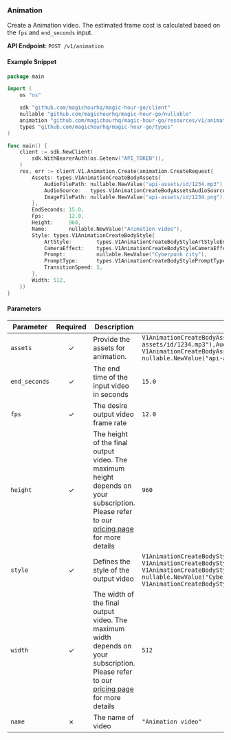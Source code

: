 
### Animation <a name="create"></a>

Create a Animation video. The estimated frame cost is calculated based on the `fps` and `end_seconds` input.

**API Endpoint**: `POST /v1/animation`

#### Example Snippet

```go
package main

import (
	os "os"

	sdk "github.com/magichourhq/magic-hour-go/client"
	nullable "github.com/magichourhq/magic-hour-go/nullable"
	animation "github.com/magichourhq/magic-hour-go/resources/v1/animation"
	types "github.com/magichourhq/magic-hour-go/types"
)

func main() {
	client := sdk.NewClient(
		sdk.WithBearerAuth(os.Getenv("API_TOKEN")),
	)
	res, err := client.V1.Animation.Create(animation.CreateRequest{
		Assets: types.V1AnimationCreateBodyAssets{
			AudioFilePath: nullable.NewValue("api-assets/id/1234.mp3"),
			AudioSource:   types.V1AnimationCreateBodyAssetsAudioSourceEnumFile,
			ImageFilePath: nullable.NewValue("api-assets/id/1234.png"),
		},
		EndSeconds: 15.0,
		Fps:        12.0,
		Height:     960,
		Name:       nullable.NewValue("Animation video"),
		Style: types.V1AnimationCreateBodyStyle{
			ArtStyle:        types.V1AnimationCreateBodyStyleArtStyleEnumPainterlyIllustration,
			CameraEffect:    types.V1AnimationCreateBodyStyleCameraEffectEnumAccelerate,
			Prompt:          nullable.NewValue("Cyberpunk city"),
			PromptType:      types.V1AnimationCreateBodyStylePromptTypeEnumAiChoose,
			TransitionSpeed: 5,
		},
		Width: 512,
	})
}

```

#### Parameters

| Parameter | Required | Description | Example |
|-----------|:--------:|-------------|--------|
| `assets` | ✓ | Provide the assets for animation. | `V1AnimationCreateBodyAssets {AudioFilePath: nullable.NewValue("api-assets/id/1234.mp3"),AudioSource: V1AnimationCreateBodyAssetsAudioSourceEnumFile,ImageFilePath: nullable.NewValue("api-assets/id/1234.png"),}` |
| `end_seconds` | ✓ | The end time of the input video in seconds | `15.0` |
| `fps` | ✓ | The desire output video frame rate | `12.0` |
| `height` | ✓ | The height of the final output video. The maximum height depends on your subscription. Please refer to our [pricing page](https://magichour.ai/pricing) for more details | `960` |
| `style` | ✓ | Defines the style of the output video | `V1AnimationCreateBodyStyle {ArtStyle: V1AnimationCreateBodyStyleArtStyleEnumPainterlyIllustration,CameraEffect: V1AnimationCreateBodyStyleCameraEffectEnumAccelerate,Prompt: nullable.NewValue("Cyberpunk city"),PromptType: V1AnimationCreateBodyStylePromptTypeEnumAiChoose,TransitionSpeed: 5,}` |
| `width` | ✓ | The width of the final output video. The maximum width depends on your subscription. Please refer to our [pricing page](https://magichour.ai/pricing) for more details | `512` |
| `name` | ✗ | The name of video | `"Animation video"` |

